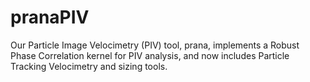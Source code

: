 pranaPIV
========

Our Particle Image Velocimetry (PIV) tool, prana, implements a Robust Phase Correlation kernel for PIV analysis, and now includes Particle Tracking Velocimetry and sizing tools.

